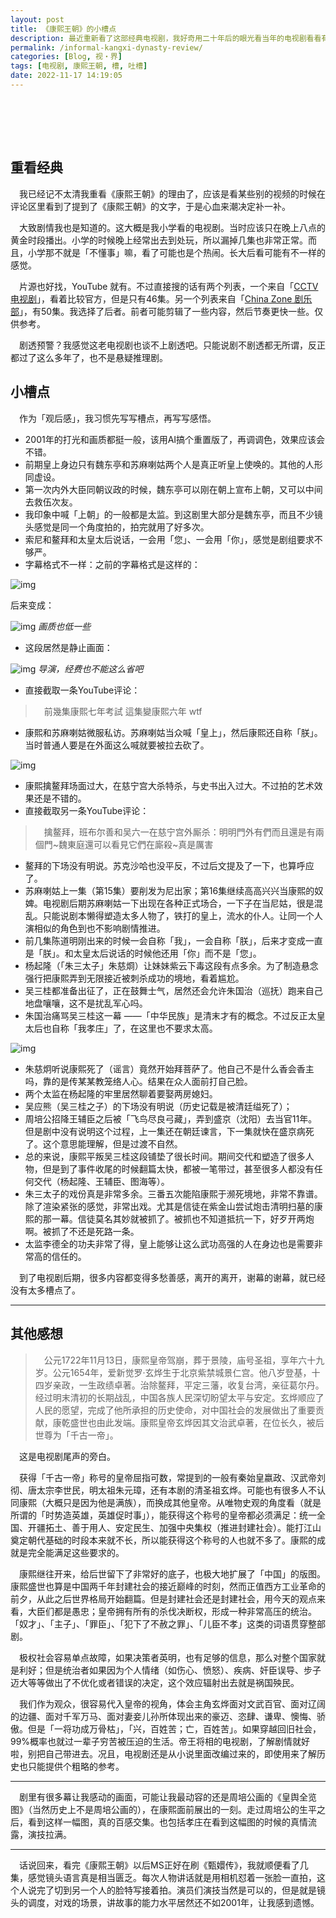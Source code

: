 ```yaml
---
layout: post
title: 《康熙王朝》的小槽点
description: 最近重新看了这部经典电视剧，我好奇用二十年后的眼光看当年的电视剧看看有什么不一样的感觉。
permalink: /informal-kangxi-dynasty-review/
categories: [Blog, 视・界]
tags: [电视剧, 康熙王朝, 槽, 吐槽]
date: 2022-11-17 14:19:05
---
```


# 　

## 重看经典

　我已经记不太清我重看《康熙王朝》的理由了，应该是看某些别的视频的时候在评论区里看到了提到了《康熙王朝》的文字，于是心血来潮决定补一补。

　大致剧情我也是知道的。这大概是我小学看的电视剧。当时应该只在晚上八点的黄金时段播出。小学的时候晚上经常出去到处玩，所以漏掉几集也非常正常。而且，小学那不就是「不懂事」嘛，看了可能也是个热闹。长大后看可能有不一样的感觉。

　片源也好找，YouTube 就有。不过直接搜的话有两个列表，一个来自「[CCTV 电视剧](https://www.youtube.com/playlist?list=PLIj4BzSwQ-_v9n6qabRS2C1b1aGRwZbP4)」，看着比较官方，但是只有46集。另一个列表来自「[China Zone 剧乐部](https://www.youtube.com/playlist?list=PLtt_YYUGi1gX6-NrYrBn5pI-aOJZVyKKO)」，有50集。我选择了后者。前者可能剪辑了一些内容，然后节奏更快一些。仅供参考。

　剧透预警？我感觉这老电视剧也谈不上剧透吧。只能说剧不剧透都无所谓，反正都过了这么多年了，也不是悬疑推理剧。

## 小槽点

　作为「观后感」，我习惯先写写槽点，再写写感悟。

-   2001年的打光和画质都挺一般，该用AI搞个重置版了，再调调色，效果应该会不错。
-   前期皇上身边只有魏东亭和苏麻喇姑两个人是真正听皇上使唤的。其他的人形同虚设。
-   第一次内外大臣同朝议政的时候，魏东亭可以刚在朝上宣布上朝，又可以中间去救伍次友。
-   我印象中喊「上朝」的一般都是太监。到这剧里大部分是魏东亭，而且不少镜头感觉是同一个角度拍的，拍完就用了好多次。
-   索尼和鳌拜和太皇太后说话，一会用「您」、一会用「你」，感觉是剧组要求不够严。
-   字幕格式不一样：之前的字幕格式是这样的：

![img]({{site.img-hosting}}/Pic4Post/informal-kangxi-dynasty-review/subtitle-format-1.png)

后来变成：

![img]({{site.img-hosting}}/Pic4Post/informal-kangxi-dynasty-review/subtitle-format-2.png)
*画质也低一些*

-   这段居然是静止画面：

![img]({{site.img-hosting}}/Pic4Post/informal-kangxi-dynasty-review/fixed-frame.png)
*导演，经费也不能这么省吧*

-   直接截取一条YouTube评论：

> 　前幾集康熙七年考試 這集變康熙六年 wtf

-   康熙和苏麻喇姑微服私访。苏麻喇姑当众喊「皇上」，然后康熙还自称「朕」。当时普通人要是在外面这么喊就要被拉去砍了。

![img]({{site.img-hosting}}/Pic4Post/informal-kangxi-dynasty-review/outside-visit.png)

-   康熙擒鳌拜场面过大，在慈宁宫大杀特杀，与史书出入过大。不过拍的艺术效果还是不错的。
-   直接截取另一条YouTube评论：

> 　擒鳌拜，班布尔善和吴六一在慈宁宫外厮杀：明明門外有們而且還是有兩個門~魏東庭還可以看見它們在廝殺~真是厲害

-   鳌拜的下场没有明说。苏克沙哈也没平反，不过后文提及了一下，也算呼应了。
-   苏麻喇姑上一集（第15集）要削发为尼出家；第16集继续高高兴兴当康熙的奴婢。电视剧后期苏麻喇姑一下出现在各种正式场合，一下子在当尼姑，很是混乱。只能说剧本懒得塑造太多人物了，铁打的皇上，流水的仆人。让同一个人演相似的角色到也不影响剧情推进。
-   前几集陈道明刚出来的时候一会自称「我」，一会自称「朕」，后来才变成一直是「朕」。和太皇太后说话的时候他还用「你」而不是「您」。
-   杨起隆（「朱三太子」朱慈烱）让妹妹紫云下毒这段有点多余。为了制造悬念强行把康熙弄到无限接近被刺杀成功的境地，看着尴尬。
-   吴三桂都准备出征了，正在鼓舞士气，居然还会允许朱国治（巡抚）跑来自己地盘嚷嚷，这不是扰乱军心吗。
-   朱国治痛骂吴三桂这一幕 ——「中华民族」是清末才有的概念。不过反正太皇太后也自称「我孝庄」了，在这里也不要求太高。

![img]({{site.img-hosting}}/Pic4Post/informal-kangxi-dynasty-review/zgz-wsg.png)

-   朱慈炯听说康熙死了（谣言）竟然开始拜菩萨了。他自己不是什么香会香主吗，靠的是传某某教笼络人心。结果在众人面前打自己脸。
-   两个太监在杨起隆的牢里居然聊着要娶两房媳妇。
-   吴应熊（吴三桂之子）的下场没有明说（历史记载是被清廷缢死了）；
-   周培公招降王辅臣之后被「飞鸟尽良弓藏」，弄到盛京（沈阳）去当官11年。但是剧中没有说明这个过程，上一集还在朝廷谏言，下一集就快在盛京病死了。这个意思能理解，但是过渡不自然。
-   总的来说，康熙平叛吴三桂这段铺垫了很长时间。期间交代和塑造了很多人物，但是到了事件收尾的时候翻篇太快，都被一笔带过，甚至很多人都没有任何交代（杨起隆、王辅臣、图海等）。
-   朱三太子的戏份真是非常多余。三番五次能陷康熙于濒死境地，非常不靠谱。除了渲染紧张的感觉，非常出戏。尤其是信徒在紫金山尝试炮击清明扫墓的康熙的那一幕。信徒莫名其妙就被抓了。被抓也不知道抵抗一下，好歹开两炮啊。被抓了不还是死路一条。
-   太监李德全的功夫非常了得，皇上能够让这么武功高强的人在身边也是需要非常高的信任的。

　到了电视剧后期，很多内容都变得多愁善感，离开的离开，谢幕的谢幕，就已经没有太多槽点了。

---

## 其他感想

> 　公元1722年11月13日，康熙皇帝驾崩，葬于景陵，庙号圣祖，享年六十九岁。公元1654年，爱新觉罗·玄烨生于北京紫禁城景仁宫。他八岁登基，十四岁亲政，一生政绩卓著。治除鳌拜，平定三藩，收复台湾，亲征葛尔丹。经过明末清初的长期战乱，中国各族人民深切盼望太平与安定。玄烨顺应了人民的愿望，完成了他所承担的历史使命，对中国社会的发展做出了重要贡献，康乾盛世也由此发端。康熙皇帝玄烨因其文治武卓著，在位长久，被后世尊为「千古一帝」。

　这是电视剧尾声的旁白。

　获得「千古一帝」称号的皇帝屈指可数，常提到的一般有秦始皇嬴政、汉武帝刘彻、唐太宗李世民，明太祖朱元璋，还有本剧的清圣祖玄烨。可能也有很多人不认同康熙（大概只是因为他是满族），而换成其他皇帝。从唯物史观的角度看（就是所谓的「时势造英雄，英雄促时事」），能获得这个称号的皇帝都必须满足：统一全国、开疆拓土、善于用人、安定民生、加强中央集权（推进封建社会）。能打江山奠定朝代基础的时段本来就不长，所以能获得这个称号的人也就不多了。康熙的成就是完全能满足这些要求的。

　康熙继往开来，给后世留下了非常好的底子，也极大地扩展了「中国」的版图。康熙盛世也算是中国两千年封建社会的接近巅峰的时刻，然而正值西方工业革命的前夕，从此之后世界格局开始翻篇。但是封建社会还是封建社会，用今天的观点来看，大臣们都是愚忠；皇帝拥有所有的杀伐决断权，形成一种非常高压的统治。「奴才」、「主子」、「罪臣」、「犯下了不赦之罪」、「儿臣不孝」这类的词语贯穿整部剧。

　极权社会容易单点故障，如果决策者英明，也有足够的信息，那么对整个国家就是利好；但是统治者如果因为个人情绪（如伤心、愤怒）、疾病、奸臣误导、步子迈大等等做出了不优化或者错误的决定，这个效应辐射出去就是祸国殃民。

　我们作为观众，很容易代入皇帝的视角，体会主角玄烨面对文武百官、面对辽阔的边疆、面对千军万马、面对妻妾儿孙所体现出来的豪迈、恣肆、谦卑、懊悔、骄傲。但是「一将功成万骨枯」，「兴，百姓苦；亡，百姓苦」。如果穿越回旧社会，99%概率也就过一辈子穷苦被压迫的生活。帝王将相的电视剧，了解剧情就好啦，别把自己带进去。况且，电视剧还是从小说里面改编过来的，即使用来了解历史也只能提供个粗略的参考。

---

　剧里有很多幕让我感动的画面，可能让我最动容的还是周培公画的《皇舆全览图》（当然历史上不是周培公画的），在康熙面前展出的一刻。走过周培公的生平之后，看到这样一幅图，真的百感交集。也包括孝庄在看到这幅图的时候的真情流露，演技拉满。

---

　话说回来，看完《康熙王朝》以后MS正好在刷《甄嬛传》，我就顺便看了几集，感觉镜头语言真是相当匮乏。每次人物讲话就是用相机怼着一张脸一直拍，这个人说完了切到另一个人的脸特写接着拍。演员们演技当然是可以的，但是就是镜头的调度，对戏的场景，讲故事的能力水平居然还不如2001年，让我感到遗憾。
